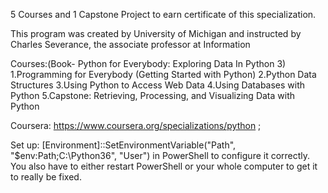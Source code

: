 5 Courses and 1 Capstone Project to earn certificate of this specialization. 

This program was created by University of Michigan and instructed by Charles Severance, the associate professor at Information

Courses:(Book- Python for Everybody: Exploring Data In Python 3)
1.Programming for Everybody (Getting Started with Python)
2.Python Data Structures
3.Using Python to Access Web Data
4.Using Databases with Python
5.Capstone: Retrieving, Processing, and Visualizing Data with Python


Coursera: https://www.coursera.org/specializations/python ; 


Set up: [Environment]::SetEnvironmentVariable("Path", "$env:Path;C:\Python36", "User") in PowerShell to configure it correctly. You also have to either restart PowerShell or your whole computer to get it to really be fixed.
